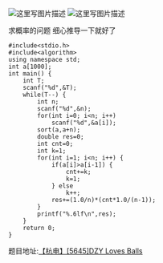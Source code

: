 ![这里写图片描述](http://img.blog.csdn.net/20160414070600882)
![这里写图片描述](http://img.blog.csdn.net/20160414070610398)

求概率的问题
细心推导一下就好了

```
#include<stdio.h>
#include<algorithm>
using namespace std;
int a[1000];
int main() {
	int T;
	scanf("%d",&T);
	while(T--) {
		int n;
		scanf("%d",&n);
		for(int i=0; i<n; i++)
			scanf("%d",&a[i]);
		sort(a,a+n);
		double res=0;
		int cnt=0;
		int k=1;
		for(int i=1; i<n; i++) {
			if(a[i]>a[i-1]) {
				cnt+=k;
				k=1;
			} else
				k++;
			res+=(1.0/n)*(cnt*1.0/(n-1));
		}
		printf("%.6lf\n",res);
	}
	return 0;
}
```


题目地址:[【杭电】[5645]DZY Loves Balls](http://acm.hdu.edu.cn/showproblem.php?pid=5645)